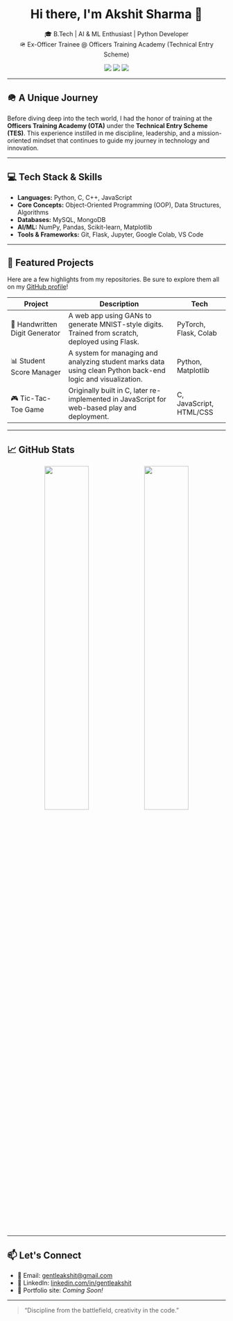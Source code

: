 <h1 align="center">Hi there, I'm Akshit Sharma 👋</h1>

<p align="center">
  🎓 B.Tech | AI & ML Enthusiast | Python Developer <br>
  🪖 Ex-Officer Trainee @ Officers Training Academy (Technical Entry Scheme)
</p>

<p align="center">
  <a href="mailto:gentleakshit@gmail.com"><img src="https://img.shields.io/badge/Email-D14836?style=flat&logo=gmail&logoColor=white"/></a>
  <a href="https://www.linkedin.com/in/gentleakshit/"><img src="https://img.shields.io/badge/LinkedIn-blue?style=flat&logo=linkedin&logoColor=white"/></a>
  <a href="https://github.com/gentleakshit1"><img src="https://img.shields.io/github/followers/gentleakshit1?label=GitHub&style=flat&logo=github"/></a>
</p>

---

## 🪖 A Unique Journey

Before diving deep into the tech world, I had the honor of training at the **Officers Training Academy (OTA)** under the **Technical Entry Scheme (TES)**. This experience instilled in me discipline, leadership, and a mission-oriented mindset that continues to guide my journey in technology and innovation.

---

## 💻 Tech Stack & Skills

- **Languages:** Python, C, C++, JavaScript
- **Core Concepts:** Object-Oriented Programming (OOP), Data Structures, Algorithms
- **Databases:** MySQL, MongoDB
- **AI/ML:** NumPy, Pandas, Scikit-learn, Matplotlib
- **Tools & Frameworks:** Git, Flask, Jupyter, Google Colab, VS Code

---

## 🚀 Featured Projects

Here are a few highlights from my repositories. Be sure to explore them all on my [GitHub profile](https://github.com/gentleakshit1?tab=repositories)!

| Project | Description | Tech |
|--------|-------------|------|
| 🧠 Handwritten Digit Generator | A web app using GANs to generate MNIST-style digits. Trained from scratch, deployed using Flask. | PyTorch, Flask, Colab |
| 📊 Student Score Manager | A system for managing and analyzing student marks data using clean Python back-end logic and visualization. | Python, Matplotlib |
| 🎮 Tic-Tac-Toe Game | Originally built in C, later re-implemented in JavaScript for web-based play and deployment. | C, JavaScript, HTML/CSS |

---

## 📈 GitHub Stats

<p align="center">
  <img src="https://github-readme-stats.vercel.app/api?username=gentleakshit1&show_icons=true&theme=radical" width="45%" />
  <img src="https://github-readme-streak-stats.herokuapp.com?user=gentleakshit1&theme=radical&date_format=M%20j%5B%2C%20Y%5D" width="45%" />
</p>

---

## 📫 Let's Connect

- 📧 Email: [gentleakshit@gmail.com](mailto:gentleakshit@gmail.com)
- 💼 LinkedIn: [linkedin.com/in/gentleakshit](https://www.linkedin.com/in/gentleakshit/)
- 🧠 Portfolio site: *Coming Soon!*

---

> “Discipline from the battlefield, creativity in the code.”
